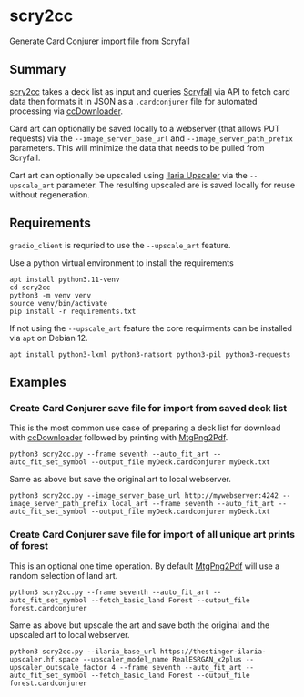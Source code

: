 # scry2cc
Generate Card Conjurer import file from Scryfall

## Summary
[scry2cc](https://github.com/matthewddunlap/scry2cc) takes a deck list as input and queries [Scryfall](https://scryfall.com/) via API to fetch card data then formats it in JSON as a `.cardconjurer` file for automated processing via [ccDownloader](https://github.com/matthewddunlap/ccDownloader).

Card art can optionally be saved locally to a webserver (that allows PUT requests) via the `--image_server_base_url` and `--image_server_path_prefix` parameters. This will minimize the data that needs to be pulled from Scryfall.

Cart art can optionally be upscaled using [Ilaria Upscaler](https://huggingface.co/spaces/TheStinger/Ilaria_Upscaler) via the `--upscale_art` parameter. The resulting upscaled are is saved locally for reuse without regeneration.

## Requirements
`gradio_client` is requried to use the `--upscale_art` feature.

Use a python virtual environment to install the requirements
```
apt install python3.11-venv
cd scry2cc
python3 -m venv venv
source venv/bin/activate
pip install -r requirements.txt
```

If not using the `--upscale_art` feature the core requirments can be installed via `apt` on Debian 12.
```
apt install python3-lxml python3-natsort python3-pil python3-requests
```

## Examples
### Create Card Conjurer save file for import from saved deck list
This is the most common use case of preparing a deck list for download with [ccDownloader](https://github.com/matthewddunlap/ccDownloader) followed by printing with [MtgPng2Pdf](https://github.com/matthewddunlap/MtgPng2Pdf).
```
python3 scry2cc.py --frame seventh --auto_fit_art --auto_fit_set_symbol --output_file myDeck.cardconjurer myDeck.txt
```

Same as above but save the original art to local webserver.
```
python3 scry2cc.py --image_server_base_url http://mywebserver:4242 --image_server_path_prefix local_art --frame seventh --auto_fit_art --auto_fit_set_symbol --output_file myDeck.cardconjurer myDeck.txt
```


### Create Card Conjurer save file for import of all unique art prints of forest
This is an optional one time operation. By default [MtgPng2Pdf](https://github.com/matthewddunlap/MtgPng2Pdf) will use a random selection of land art.
```
python3 scry2cc.py --frame seventh --auto_fit_art --auto_fit_set_symbol --fetch_basic_land Forest --output_file forest.cardconjurer
```

Same as above but upscale the art and save both the original and the upscaled art to local webserver.
```
python3 scry2cc.py --ilaria_base_url https://thestinger-ilaria-upscaler.hf.space --upscaler_model_name RealESRGAN_x2plus --upscaler_outscale_factor 4 --frame seventh --auto_fit_art --auto_fit_set_symbol --fetch_basic_land Forest --output_file forest.cardconjurer
```

